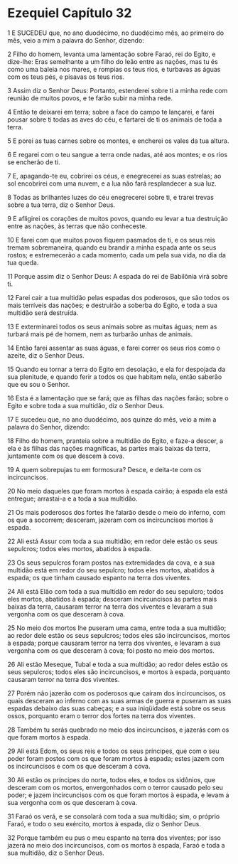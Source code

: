 # Ezequiel Capítulo 32

1	E SUCEDEU que, no ano duodécimo, no duodécimo mês, ao primeiro do mês, veio a mim a palavra do Senhor, dizendo:

2	Filho do homem, levanta uma lamentação sobre Faraó, rei do Egito, e dize-lhe: Eras semelhante a um filho do leão entre as nações, mas tu és como uma baleia nos mares, e rompias os teus rios, e turbavas as águas com os teus pés, e pisavas os teus rios.

3	Assim diz o Senhor Deus: Portanto, estenderei sobre ti a minha rede com reunião de muitos povos, e te farão subir na minha rede.

4	Então te deixarei em terra; sobre a face do campo te lançarei, e farei pousar sobre ti todas as aves do céu, e fartarei de ti os animais de toda a terra.

5	E porei as tuas carnes sobre os montes, e encherei os vales da tua altura.

6	E regarei com o teu sangue a terra onde nadas, até aos montes; e os rios se encherão de ti.

7	E, apagando-te eu, cobrirei os céus, e enegrecerei as suas estrelas; ao sol encobrirei com uma nuvem, e a lua não fará resplandecer a sua luz.

8	Todas as brilhantes luzes do céu enegrecerei sobre ti, e trarei trevas sobre a tua terra, diz o Senhor Deus.

9	E afligirei os corações de muitos povos, quando eu levar a tua destruição entre as nações, às terras que não conheceste.

10	E farei com que muitos povos fiquem pasmados de ti, e os seus reis tremam sobremaneira, quando eu brandir a minha espada ante os seus rostos; e estremecerão a cada momento, cada um pela sua vida, no dia da tua queda.

11	Porque assim diz o Senhor Deus: A espada do rei de Babilônia virá sobre ti.

12	Farei cair a tua multidão pelas espadas dos poderosos, que são todos os mais terríveis das nações; e destruirão a soberba do Egito, e toda a sua multidão será destruída.

13	E exterminarei todos os seus animais sobre as muitas águas; nem as turbará mais pé de homem, nem as turbarão unhas de animais.

14	Então farei assentar as suas águas, e farei correr os seus rios como o azeite, diz o Senhor Deus.

15	Quando eu tornar a terra do Egito em desolação, e ela for despojada da sua plenitude, e quando ferir a todos os que habitam nela, então saberão que eu sou o Senhor.

16	Esta é a lamentação que se fará; que as filhas das nações farão; sobre o Egito e sobre toda a sua multidão, diz o Senhor Deus.

17	E sucedeu que, no ano duodécimo, aos quinze do mês, veio a mim a palavra do Senhor, dizendo:

18	Filho do homem, pranteia sobre a multidão do Egito, e faze-a descer, a ela e às filhas das nações magníficas, às partes mais baixas da terra, juntamente com os que descem à cova.

19	A quem sobrepujas tu em formosura? Desce, e deita-te com os incircuncisos.

20	No meio daqueles que foram mortos à espada cairão; à espada ela está entregue; arrastai-a e a toda a sua multidão.

21	Os mais poderosos dos fortes lhe falarão desde o meio do inferno, com os que a socorrem; desceram, jazeram com os incircuncisos mortos à espada.

22	Ali está Assur com toda a sua multidão; em redor dele estão os seus sepulcros; todos eles mortos, abatidos à espada.

23	Os seus sepulcros foram postos nas extremidades da cova, e a sua multidão está em redor do seu sepulcro; todos eles mortos, abatidos à espada; os que tinham causado espanto na terra dos viventes.

24	Ali está Elão com toda a sua multidão em redor do seu sepulcro; todos eles mortos, abatidos à espada; desceram incircuncisos às partes mais baixas da terra, causaram terror na terra dos viventes e levaram a sua vergonha com os que desceram à cova.

25	No meio dos mortos lhe puseram uma cama, entre toda a sua multidão; ao redor dele estão os seus sepulcros; todos eles são incircuncisos, mortos à espada; porque causaram terror na terra dos viventes, e levaram a sua vergonha com os que desceram à cova; foi posto no meio dos mortos.

26	Ali estão Meseque, Tubal e toda a sua multidão; ao redor deles estão os seus sepulcros; todos eles são incircuncisos, e mortos à espada, porquanto causaram terror na terra dos viventes.

27	Porém não jazerão com os poderosos que caíram dos incircuncisos, os quais desceram ao inferno com as suas armas de guerra e puseram as suas espadas debaixo das suas cabeças; e a sua iniqüidade está sobre os seus ossos, porquanto eram o terror dos fortes na terra dos viventes.

28	Também tu serás quebrado no meio dos incircuncisos, e jazerás com os que foram mortos à espada.

29	Ali está Edom, os seus reis e todos os seus príncipes, que com o seu poder foram postos com os que foram mortos à espada; estes jazem com os incircuncisos e com os que desceram à cova.

30	Ali estão os príncipes do norte, todos eles, e todos os sidônios, que desceram com os mortos, envergonhados com o terror causado pelo seu poder; e jazem incircuncisos com os que foram mortos à espada, e levam a sua vergonha com os que desceram à cova.

31	Faraó os verá, e se consolará com toda a sua multidão; sim, o próprio Faraó, e todo o seu exército, mortos à espada, diz o Senhor Deus.

32	Porque também eu pus o meu espanto na terra dos viventes; por isso jazerá no meio dos incircuncisos, com os mortos à espada, Faraó e toda a sua multidão, diz o Senhor Deus.

